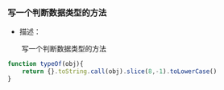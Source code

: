 ### 写一个判断数据类型的方法

- 描述：

  ​	写一个判断数据类型的方法

```js
function typeOf(obj){
    return {}.toString.call(obj).slice(8,-1).toLowerCase()
}
```

